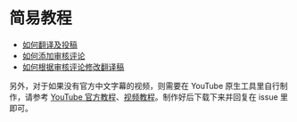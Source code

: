 # 简易教程

- [如何翻译及投稿](upload-subtitles-new.md)
- [如何添加审核评论](review-comment.md)
- [如何根据审核评论修改翻译稿](Commit-change.md)

另外，对于如果没有官方中文字幕的视频，则需要在 YouTube 原生工具里自行制作，请参考 [YouTube 官方教程](https://support.google.com/youtube/answer/6054623)、[视频教程](https://youtu.be/_3MMKHqoZrs)。制作好后下载下来并回复在 issue 里即可。
